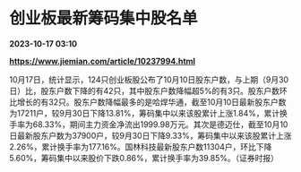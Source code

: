 # 创业板最新筹码集中股名单

**2023-10-17 03:10**

**https://www.jiemian.com/article/10237994.html**

10月17日，统计显示，124只创业板股公布了10月10日股东户数，与上期（9月30日）比，股东户数下降的有42只，其中股东户数降幅超5%的有3只。股东户数环比增长的有32只。股东户数降幅最多的是哈焊华通，截至10月10日最新股东户数为17211户，较9月30日下降13.81%，筹码集中以来该股累计上涨1.84%，累计换手率为68.33%，期间主力资金净流出1999.98万元。其次是德迈仕，截至10月10日最新股东户数为37900户，较9月30日下降9.33%，筹码集中以来该股累计上涨2.26%，累计换手率为177.16%。国林科技最新股东户数11304户，环比下降5.60%，筹码集中以来股价下跌0.86%，累计换手率为39.85%。（证券时报）